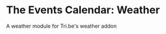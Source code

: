 The Events Calendar: Weather
===========================

A weather module for Tri.be's weather addon
